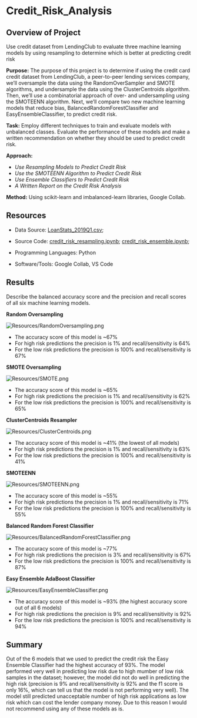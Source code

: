 # Credit_Risk_Analysis

## Overview of Project

Use credit dataset from LendingClub to evaluate three machine learning models by using resampling to determine which is better at predicting credit risk

**Purpose:**
The purpose of this project is to determine if using the credit card credit dataset from LendingClub, a peer-to-peer lending services company, we’ll oversample the data using the RandomOverSampler and SMOTE algorithms, and undersample the data using the ClusterCentroids algorithm. Then, we’ll use a combinatorial approach of over- and undersampling using the SMOTEENN algorithm. Next, we’ll compare two new machine learning models that reduce bias, BalancedRandomForestClassifier and EasyEnsembleClassifier, to predict credit risk. 

**Task:** 
Employ different techniques to train and evaluate models with unbalanced classes. Evaluate the performance of these models and make a written recommendation on whether they should be used to predict credit risk.

**Approach:**

- *Use Resampling Models to Predict Credit Risk*
- *Use the SMOTEENN Algorithm to Predict Credit Risk*
- *Use Ensemble Classifiers to Predict Credit Risk*
- *A Written Report on the Credit Risk Analysis*

**Method:** Using scikit-learn and imbalanced-learn libraries, Google Collab.


## Resources
- Data Source: [LoanStats_2019Q1.csv](LoanStats_2019Q1.csv); 
- Source Code: 
    [credit_risk_resampling.ipynb](credit_risk_resampling.ipynb); [credit_risk_ensemble.ipynb](credit_risk_ensemble.ipynb);
  
- Programming Languages: Python
- Software/Tools: Google Collab, VS Code

## Results
Describe the balanced accuracy score and the precision and recall scores of all six machine learning models. 

**Random Oversampling**

![Resources/RandomOversampling.png](Resources/RandomOversampling.png)

- The accuracy score of this model is ~67%
- For high risk predictions the precision is 1% and recall/sensitivity is 64%
- For the low risk predictions the precision is 100% and recall/sensitivity is 67%



**SMOTE Oversampling**

![Resources/SMOTE.png](Resources/SMOTE.png)

- The accuracy score of this model is ~65% 
- For high risk predictions the precision is 1% and recall/sensitivity is 62%
- For the low risk predictions the precision is 100% and recall/sensitivity is 65%

**ClusterCentroids Resampler**

![Resources/ClusterCentroids.png](Resources/ClusterCentroids.png)

- The accuracy score of this model is ~41% (the lowest of all models)
- For high risk predictions the precision is 1% and recall/sensitivity is 63%
- For the low risk predictions the precision is 100% and recall/sensitivity is 41%

**SMOTEENN**

![Resources/SMOTEENN.png](Resources/SMOTEENN.png)

- The accuracy score of this model is ~55%
- For high risk predictions the precision is 1% and recall/sensitivity is 71%
- For the low risk predictions the precision is 100% and recall/sensitivity is 55%

**Balanced Random Forest Classifier**

![Resources/BalancedRandomForestClassifier.png](Resources/BalancedRandomForestClassifier.png)

- The accuracy score of this model is ~77%
- For high risk predictions the precision is 3% and recall/sensitivity is 67%
- For the low risk predictions the precision is 100% and recall/sensitivity is 87%

**Easy Ensemble AdaBoost Classifier**

![Resources/EasyEnsembleClassifier.png](Resources/EasyEnsembleClassifier.png)

- The accuracy score of this model is ~93% (the highest accuracy score out of all 6 models)
- For high risk predictions the precision is 9% and recall/sensitivity is 92%
- For the low risk predictions the precision is 100% and recall/sensitivity is 94%


## Summary

 Out of the 6 models that we used to predict the credit risk the Easy Ensemble Classifier had the highest accuracy of 93%. The model performed very well in predicting low risk due to high mumber of low risk samples in the dataset; however, the model did not do well in predicting the high risk (precision is 9% and recall/sensitivity is 92% and the f1 score is only 16%, which can tell us that the model is not performing very well). The model still predicted unacceptable number of high risk applications as low risk which can cost the lender company money. Due to this reason I would not recommend using any of these models as is.